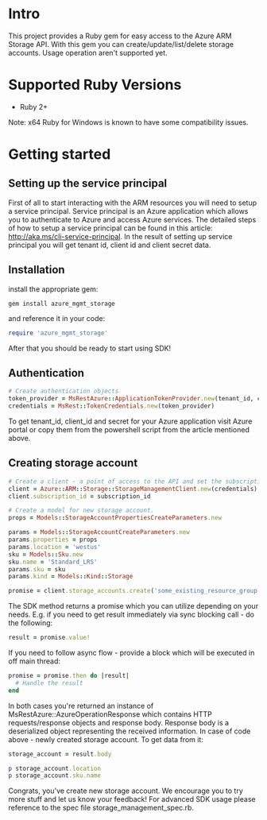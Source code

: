 # Intro

This project provides a Ruby gem for easy access to the Azure ARM Storage API. With this gem you can create/update/list/delete storage accounts. Usage operation aren't supported yet.

# Supported Ruby Versions

* Ruby 2+

Note: x64 Ruby for Windows is known to have some compatibility issues.

# Getting started

## Setting up the service principal

First of all to start interacting with the ARM resources you will need to setup a service principal. Service principal is an Azure application which allows you to authenticate to Azure and access Azure services. The detailed steps of how to setup a service principal can be found in this article: http://aka.ms/cli-service-principal. In the result of setting up service principal you will get tenant id, client id and client secret data.

## Installation

install the appropriate gem:

```
gem install azure_mgmt_storage
```

and reference it in your code:

```Ruby
require 'azure_mgmt_storage'
```

After that you should be ready to start using SDK!

## Authentication

```Ruby
# Create authentication objects
token_provider = MsRestAzure::ApplicationTokenProvider.new(tenant_id, client_id, secret)
credentials = MsRest::TokenCredentials.new(token_provider)
```

To get tenant_id, client_id and secret for your Azure application visit Azure portal or copy them from the powershell script from the article mentioned above.

## Creating storage account

```Ruby
# Create a client - a point of access to the API and set the subscription id
client = Azure::ARM::Storage::StorageManagementClient.new(credentials)
client.subscription_id = subscription_id

# Create a model for new storage account.
props = Models::StorageAccountPropertiesCreateParameters.new

params = Models::StorageAccountCreateParameters.new
params.properties = props
params.location = 'westus'
sku = Models::Sku.new
sku.name = 'Standard_LRS'
params.sku = sku
params.kind = Models::Kind::Storage

promise = client.storage_accounts.create('some_existing_resource_group', 'newstorageaccount', params)
```

The SDK method returns a promise which you can utilize depending on your needs. E.g. if you need to get result immediately via sync blocking call - do the following:

```Ruby
result = promise.value!
```

If you need to follow async flow - provide a block which will be executed in off main thread:

```Ruby
promise = promise.then do |result|
  # Handle the result
end
```

In both cases you're returned an instance of MsRestAzure::AzureOperationResponse which contains HTTP requests/response objects and response body. Response body is a deserialized object representing the received information. In case of code above - newly created storage account. To get data from it:

```Ruby
storage_account = result.body

p storage_account.location
p storage_account.sku.name
```

Congrats, you've create new storage account. We encourage you to try more stuff and let us know your feedback!
For advanced SDK usage please reference to the spec file storage_management_spec.rb.

